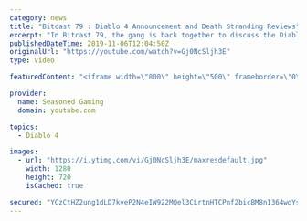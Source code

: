 ```yaml
---
category: news
title: "Bitcast 79 : Diablo 4 Announcement and Death Stranding Reviews"
excerpt: "In Bitcast 79, the gang is back together to discuss the Diablo 4 and Overwatch 2 announcements from Blizzcon, Death Stranding reviews, Luigi's Mansion 3, and ..."
publishedDateTime: 2019-11-06T12:04:50Z
originalUrl: "https://youtube.com/watch?v=Gj0NcSljh3E"
type: video

featuredContent: "<iframe width=\"800\" height=\"500\" frameborder=\"0\" src=\"https://www.youtube.com/embed/Gj0NcSljh3E\" allow=\"accelerometer; autoplay; encrypted-media; gyroscope; picture-in-picture\" allowfullscreen></iframe>"

provider:
  name: Seasoned Gaming
  domain: youtube.com

topics:
  - Diablo 4

images:
  - url: "https://i.ytimg.com/vi/Gj0NcSljh3E/maxresdefault.jpg"
    width: 1280
    height: 720
    isCached: true

secured: "YCzCtHZ2ung1dLD7kveP2N4eIW922MQel3CLrtnHTCPnf2bicBM8nI364woYsJeHVsn1vqOHQiJWDiohwU7edW0Cn288TGpG7SgWVv+5AHqfobUTAcfgdbDoyMq/3f5KTa8nTyMJuTOyv3mUk6DY6KUTy3/rF90CwLAgGsywUYrn4qrdNKUB2lipifPS+KF+yNObi5RDscb63jR2b++PfmSGGRep5xi0/QerlQH/q0CZFnhS0891hBL00yk+yWOGJjqsrVhsVXEtXNdhzuVf37jPzYJDlwE+7hO/6ol5RkXpPKr+xAYtM6PuzNzBc2l7T0VE+Z17GamOQ07fs7wnqyPtKSCUzoyL61YEna/hhjK+uRS4y+GkQKt+bPSFUqQ2uvXPGUCs7+7n2+2NeAs+ySFc9ta/wkkG3ZrGuU+Y+oQ=;DV/lcVbTwhgP2WLNuxd2Kg=="
---
```


